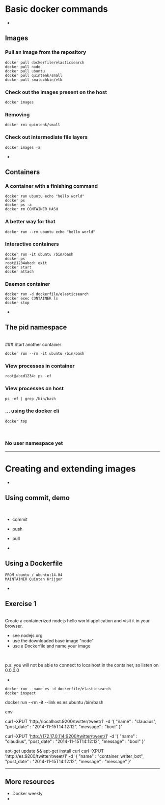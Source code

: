 # Basic docker commands

-

## Images

### Pull an image from the repository
<pre><code>docker pull dockerfile/elasticsearch
docker pull node
docker pull ubuntu
docker pull quintenk/small
docker pull smatochkin/elk
</code></pre>

### Check out the images present on the host
<pre><code>docker images</code></pre>

### Removing
<pre><code>docker rmi quintenk/small</code></pre>

### Check out intermediate file layers
<pre><code>docker images -a</code></pre>

-

## Containers
### A container with a finishing command
<pre><code>docker run ubuntu echo "hello world"
docker ps
docker ps -a
docker rm CONTAINER_HASH</code></pre>

### A better way for that
<pre><code>docker run --rm ubuntu echo "hello world"</code></pre>

### Interactive containers
<pre><code>docker run -it ubuntu /bin/bash
docker ps
root@1234abcd: exit
docker start
docker attach</code></pre>

### Daemon container
<pre><code>docker run -d dockerfile/elasticsearch
docker exec CONTAINER ls
docker stop</code></pre>

-

## The pid namespace
<br/>
### Start another container
<pre><code>docker run --rm -it ubuntu /bin/bash</code></pre>

### View processes in container
<pre><code>root@abcd1234: ps -ef</code></pre>

### View processes on host
<pre><code>ps -ef | grep /bin/bash</code></pre>

### ... using the docker cli
<pre><code>docker top</code></pre>
<br/>

### No user namespace yet

---

# Creating and extending images

-

## Using commit, demo
<br/>

- commit
- push
- pull

-

## Using a Dockerfile

<pre><code>FROM ubuntu / ubuntu:14.04
MAINTAINER Quinten Krijger
</code></pre>

-

## Exercise 1
<br/>
Create a containerized nodejs hello world application and visit it in your browser.

<br/>

- see nodejs.org
- use the downloaded base image "node"
- use a Dockerfile and name your image

<br/>

p.s. you will not be able to connect to localhost in the container, so listen on 0.0.0.0


-

<pre><code>docker run --name es -d dockerfile/elasticsearch
docker inspect
</code></pre>

docker run --rm -it --link es:es ubuntu /bin/bash

env

curl -XPUT 'http://localhost:9200/twitter/tweet/1' -d '{
    "name" : "claudius",
    "post_date" : "2014-11-15T14:12:12",
    "message" : "boo!"
}'

curl -XPUT 'http://172.17.0.114:9200/twitter/tweet/1' -d '{
    "name" : "claudius",
    "post_date" : "2014-11-15T14:12:12",
    "message" : "boo!"
}'

apt-get update && apt-get install curl
curl -XPUT 'http://es:9200/twitter/tweet/1' -d '{
    "name" : "container_writer_bot",
    "post_date" : "2014-11-15T14:12:12",
    "message" : "message"
}'

---

## More resources
- Docker weekly
- 
